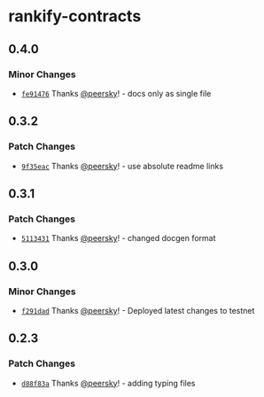 # rankify-contracts

## 0.4.0

### Minor Changes

- [`fe91476`](https://github.com/rankify-it/contracts/commit/fe91476f6e4f6b39819422d23085a0b823e53728) Thanks [@peersky](https://github.com/peersky)! - docs only as single file

## 0.3.2

### Patch Changes

- [`9f35eac`](https://github.com/rankify-it/contracts/commit/9f35eac5160332855dd87d9134c5ff6998326a7d) Thanks [@peersky](https://github.com/peersky)! - use absolute readme links

## 0.3.1

### Patch Changes

- [`5113431`](https://github.com/rankify-it/contracts/commit/51134318d9b91bb73e33e3465d93807a886f2542) Thanks [@peersky](https://github.com/peersky)! - changed docgen format

## 0.3.0

### Minor Changes

- [`f291dad`](https://github.com/rankify-it/contracts/commit/f291dad6117880789b45c972e82bb12fb7942868) Thanks [@peersky](https://github.com/peersky)! - Deployed latest changes to testnet

## 0.2.3

### Patch Changes

- [`d88f83a`](https://github.com/rankify-it/contracts/commit/d88f83a65e15254bbf5ed750c645cfbe00d601ca) Thanks [@peersky](https://github.com/peersky)! - adding typing files
